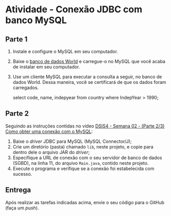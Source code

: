 # Atividade - Conexão JDBC com banco MySQL

## Parte 1

1. Instale e configure o MySQL em seu computador.
1. Baixe o [banco de dados World](https://dev.mysql.com/doc/world-setup/en/) e carregue-o no MySQL que você acaba de instalar em seu computador.
1. Use um cliente MySQL para executar a consulta a seguir, no banco de dados World. Dessa maneira, você se certificará de que os dados foram carregados.

    select code, name, indepyear from country where IndepYear > 1990;


## Parte 2

Seguindo as instruções contidas no vídeo [DSIS4 - Semana 02 - (Parte 2/3) Como obter uma conexão com o MySQL](https://youtu.be/UQWNMYsvSXk):

1. Baixe o *driver* JDBC para MySQL (MySQL Connector/J);
1. Crie um diretório (pasta) chamado `lib`, neste projeto, e copie para dentro dele o arquivo JAR do *driver*;
1. Especifique a URL de conexão com o seu servidor de banco de dados (SGBD), na linha 11, do arquivo `Main.java`, contido neste projeto.
1. Execute o programa e verifique se a conexão foi estabelecida com sucesso.


## Entrega

Após realizar as tarefas indicadas acima, envie o seu código para o GitHub (faça um *push*).

